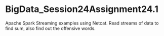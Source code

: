 # BigData_Session24Assignment24.1
Apache Spark Streaming examples using Netcat. Read streams of data to find sum, also find out the offensive words.

